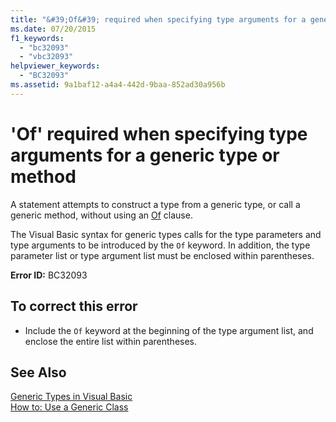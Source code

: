 ```yaml
---
title: "&#39;Of&#39; required when specifying type arguments for a generic type or method"
ms.date: 07/20/2015
f1_keywords: 
  - "bc32093"
  - "vbc32093"
helpviewer_keywords: 
  - "BC32093"
ms.assetid: 9a1baf12-a4a4-442d-9baa-852ad30a956b
---
```

# &#39;Of&#39; required when specifying type arguments for a generic type or method
A statement attempts to construct a type from a generic type, or call a generic method, without using an [Of](../../visual-basic/language-reference/statements/of-clause.md) clause.  
  
 The Visual Basic syntax for generic types calls for the type parameters and type arguments to be introduced by the `Of` keyword. In addition, the type parameter list or type argument list must be enclosed within parentheses.  
  
 **Error ID:** BC32093  
  
## To correct this error  
  
-   Include the `Of` keyword at the beginning of the type argument list, and enclose the entire list within parentheses.  
  
## See Also  
 [Generic Types in Visual Basic](../../visual-basic/programming-guide/language-features/data-types/generic-types.md)  
 [How to: Use a Generic Class](../../visual-basic/programming-guide/language-features/data-types/how-to-use-a-generic-class.md)
